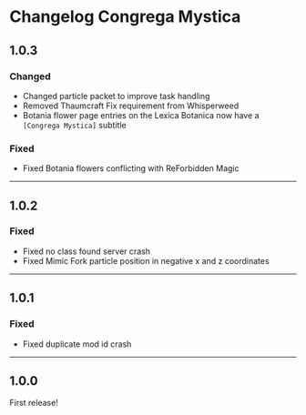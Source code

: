 # Changelog Congrega Mystica
## 1.0.3
### Changed
- Changed particle packet to improve task handling
- Removed Thaumcraft Fix requirement from Whisperweed
- Botania flower page entries on the Lexica Botanica now have a `[Congrega Mystica]` subtitle

### Fixed
- Fixed Botania flowers conflicting with ReForbidden Magic

---

## 1.0.2
### Fixed
- Fixed no class found server crash
- Fixed Mimic Fork particle position in negative x and z coordinates

---

## 1.0.1
### Fixed
- Fixed duplicate mod id crash

---

## 1.0.0
First release!
